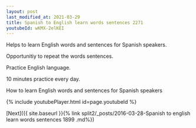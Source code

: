 ```yaml
---
layout: post
last_modified_at: 2021-03-29
title: Spanish to English learn words sentences 2271 
youtubeId: wKMX-2elKEI
---
```

 
 
Helps to learn English words and sentences for Spanish speakers.

Opportunitiy to repeat the words sentences. 

Practice English language. 
 
10 minutes practice every day. 
 
How to learn English words and sentences for Spanish speakers 
 
{% include youtubePlayer.html id=page.youtubeId %}
 
 
[Next]({{ site.baseurl }}{% link  split2/_posts/2016-03-28-Spanish to english learn words sentences 1899 .md%})
 
